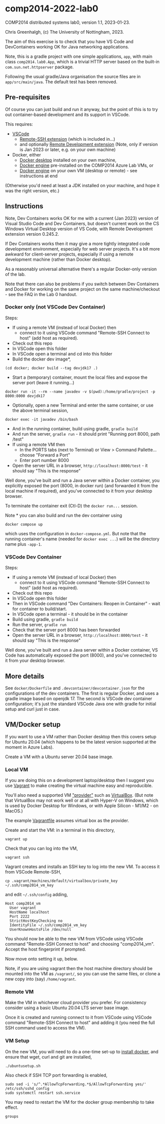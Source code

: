 # comp2014-2022-lab0

COMP2014 distributed systems lab0, version 1.1, 2023-01-23.

Chris Greenhalgh, (c) The University of Nottingham, 2023.

The aim of this exercise is to check that you have VS Code and 
DevContainers working OK for Java networking applications.

Note, this is a gradle project with one simple applications, `app`, 
with main class `comp2014.lab0.App`, which is a trivial HTTP server
based on the built-in `com.sun.net.httpserver` package.

Following the usual gradle/Java organisation the source files are in `app/src/main/java`.
The default test has been removed.

## Pre-requisites

Of course you can just build and run it anyway, but the point of this is to
try out container-based development and its support in VSCode.

This requires:
- [VSCode](https://code.visualstudio.com/download)
  - [Remote-SSH extension](https://code.visualstudio.com/docs/remote/ssh) (which is included in...)
  - and optionally [Remote Development extension](https://code.visualstudio.com/docs/remote/remote-overview) (Note, only if version is Jan 2023 or later, e.g. on your own machine)
- Docker, either
  - [Docker desktop](https://www.docker.com/products/docker-desktop/) installed on your own machine,
  - [Docker engine](https://docs.docker.com/engine/install/ubuntu/) pre-installed on the COMP2014 Azure Lab VMs, or
  - [Docker engine](https://docs.docker.com/engine/install/ubuntu/) on your own VM (desktop or remote) - see instructions at end

(Otherwise you'd need at least a JDK installed on your machine, 
and hope it was the right version, etc.)

## Instructions

Note, Dev Containers works OK for me with a current (Jan 2023) version of Visual Studio Code
and Dev Containers, but doesn't current work on the CS Windows Virtual Desktop version of VS Code, 
with Remote Development extension version 0.245.2. 

If Dev Containers works then it may give a more tightly integrated code development environment, especially for web server projects. It's a bit more awkward for client-server projects, 
especially if using a remote development machine (rather than Docker desktop). 

As a reasonably universal alternative there's a regular Docker-only version of the lab.

Note that there can also be problems if you switch between Dev Containers and Docker 
for working on the same project on the same machine/checkout - see the FAQ in the Lab 0
handout.

### Docker only (not VSCode Dev Container)

Steps:
- If using a remote VM (instead of local Docker) then 
  - connect to it using VSCode command "Remote-SSH Connect to host" (add host as required).
- Check out this repo
- In VSCode open this folder
- In VSCode open a terminal and cd into this folder
- Build the docker dev image*,
```
(cd docker; docker build --tag devjdk17 .)
```
- Start a (temporary) container, mount the local files and expose the server port (leave it running...)
```
docker run -it --rm --name javadev -v $(pwd):/home/gradle/project -p 8000:8000 devjdk17
```
- Optionally, open a new Terminal and enter the same container, or use the above terminal session,
```
docker exec -it javadev /bin/bash
```
- And in the running container, build using gradle, `gradle build`
- And run the server, `gradle run` - it should print "Running port 8000, path /test"
- If using a remote VM then
  - In the PORTS tabs (next to Terminal) or View > Command Pallette... choose "Forward a Port"
  - Enter port number 8000
- Open the server URL in a browser, `http://localhost:8000/test` - it should say "This is the response"

Well done, you've built and run a Java server within a Docker container,
you explicitly exposed the port (8000, in docker run) 
(and forwarded it from the local machine if required), 
and you've connected to it from your desktop browser.

To terminate the container exit (Ctl-D) the `docker run...` session.

Note * you can also build and run the dev container using 
```
docker compose up
```
which uses the configuration in `docker-compose.yml`.
But note that the running container's name (needed for `docker exec ...`)
will be the directory name plus `-app-1`.

### VSCode Dev Container

Steps:
- If using a remote VM (instead of local Docker) then 
  - connect to it using VSCode command "Remote-SSH Connect to host" (add host as required).
- Check out this repo
- In VSCode open this folder
- Then in VSCode command "Dev Containers: Reopen in Container" - wait for container to build/start.
- In VSCode open a terminal - it should be in the container
- Build using gradle, `gradle build`
- Run the server, `gradle run`
- Check that the server port 8000 has been forwarded
- Open the server URL in a browser, `http://localhost:8000/test` - it should say "This is the response"

Well done, you've built and run a Java server within a Docker container,
VS Code has automatically exposed the port (8000), and you've connected to
it from your desktop browser.

## More details

See `docker/Dockerfile` and `.devcontainer/devcontainer.json` for the configurations of the 
dev containers.
The first is regular Docker, and uses a gradle image based on openjdk 17.
The second is VSCode dev container configuration; 
it's just the standard VSCode Java one with gradle for initial setup and curl just in case.

## VM/Docker setup

If you want to use a VM rather than Docker desktop then this covers setup for Ubuntu 20.04
(which happens to be the latest version supported at the moment in Azure Labs).

Create a VM with a Ubuntu server 20.04 base image. 

### Local VM

If you are doing this on a development laptop/desktop then
I suggest you use [Vagrant](https://developer.hashicorp.com/vagrant)
to make creating the virtual machine easy and reproducible.

You'll also need a supported VM ["provider"](https://developer.hashicorp.com/vagrant/docs/providers) 
such as [VirtualBox](https://www.virtualbox.org/).
(But note that VirtualBox may not work well or at all with Hyper-V on Windows, 
which is used by Docker Desktop for Windows, 
or with Apple Silicon - M1/M2 - on MacOS.)

The example [Vagrantfile](Vagrantfile) assumes virtual box as the provider.

Create and start the VM: in a terminal in this directory,
```
vagrant up
```
Check that you can log into the VM,
```
vagrant ssh
```

Vagrant creates and installs an SSH key to log into the new VM.
To access it from VSCode Remote-SSH,
```
cp .vagrant/machines/default/virtualbox/private_key ~/.ssh/comp2014_vm_key
```
and edit `~/.ssh/config` adding,
```
Host comp2014_vm
  User vagrant
  HostName localhost
  Port 2222
  StrictHostKeyChecking no
  IdentityFile ~/.ssh/comp2014_vm_key
  UserKnownHostsFile /dev/null
```

You should now be able to the new VM from VSCode 
using VSCode command "Remote-SSH Connect to host" and choosing "comp2014_vm".
Accept the host fingerprint if prompted.

Now move onto setting it up, below.

Note, if you are using vagrant then the host machine directory should be
mounted into the VM as `/vagrant/`, so you can use the same files, or 
clone a new copy into (say) `/home/vagrant`.

### Remote VM

Make the VM in whichever cloud provider you prefer. 
For consistency consider using a basic Ubuntu 20.04 LTS server base image.

Once it is created and running connect to it from VSCode
using VSCode command "Remote-SSH Connect to host" and adding it
(you need the full SSH command used to access the VM).

### VM Setup

On the new VM, you will need to do a one-time set-up to 
[install docker](https://docs.docker.com/engine/install/ubuntu/), 
and ensure that wget, curl and git are installed,
```
./ubuntusetup.sh
```

Also check if SSH TCP port forwarding is enabled,
```
sudo sed -i 's/^.*AllowTcpForwarding.*$/AllowTcpForwarding yes/' /etc/ssh/sshd_config
sudo systemctl restart ssh.service
```

You may need to restart the VM for the docker group membership to take effect.
```
groups
```

